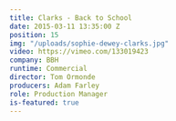 ```yaml
---
title: Clarks - Back to School
date: 2015-03-11 13:35:00 Z
position: 15
img: "/uploads/sophie-dewey-clarks.jpg"
video: https://vimeo.com/133019423
company: BBH
runtime: Commercial
director: Tom Ormonde
producers: Adam Farley
role: Production Manager
is-featured: true
---
```


